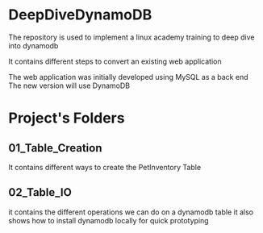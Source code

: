 # DeepDiveDynamoDB

The repository is used to implement a linux academy training to deep dive into dynamodb

It contains different steps to convert an existing web application 


The web application was initially developed using MySQL as a back end
The new version will use DynamoDB

# Project's Folders
## 01_Table_Creation 
It contains different ways to create the PetInventory Table

## 02_Table_IO 
it contains the different operations we can do on a dynamodb table
it also shows how to install dynamodb locally for quick prototyping

